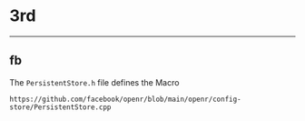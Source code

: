# 3rd
----------------------------------------------------------

## fb

The `PersistentStore.h` file defines the Macro
```
https://github.com/facebook/openr/blob/main/openr/config-store/PersistentStore.cpp
```